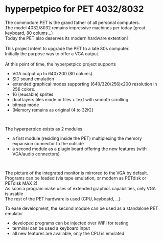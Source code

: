 # hyperpetpico for PET 4032/8032
The commodore PET is the grand father of all personal computers.<br>
The model 4032/8032 remains impressive machines per today (great keyboard, 80 colums...)<br>
Today the PET also deserves its modern hardware extention!<br>
<br>
This project intent to upgrade the PET to a late 80s computer.<br>
Initially the purpose was to offer a VGA output.<br><br>
At this point of time, the hyperpetpico project supports<br>
* VGA output up to 640x200 (80 colums)
* SID sound emulation
* extended graphical modes supporting (640/320/256)x200 resolution in 256 colors.
* 16 (reusable) sprites
* dual layers tiles mode or tiles + text with smooth scrolling
* bitmap mode
* [Memory remains as original (4 to 32K)]

<br>

The hyperperpico exists as 2 modules<br>
* a first module (residing inside the PET) multiplexing the memory expansion connector to the outside
* a second module as a plugin board offering the new features (with VGA/audio connectors)

<br>

The picture of the integrated monitor is mirrored to the VGA by default.<br>
Programs can be loaded (via tape emulation, or modern as PETdisk or PETdisk MAX 2)<br>
As soon a program make uses of extended graphics capabilities, only VGA is usable<br>
The rest of the PET hardware is used (CPU, keyboatd, ...)
<br>

To ease development, the second module can be used as a standalone PET emulator<br>
* developed programs can be injected over WiFI for testing
* terminal can be used a keyboard input
* all new features are available, only the CPU is emulated
<br>

